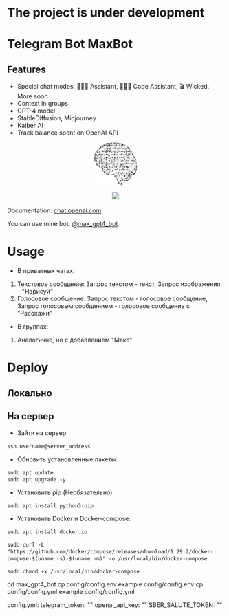 # The project is under development
# Telegram Bot MaxBot


## Features
- Special chat modes: 👩🏼‍🎓 Assistant, 👩🏼‍💻 Code Assistant, 🎬 Wicked. More soon
- Context in groups
- GPT-4 model
- StableDiffusion, Midjourney
- Kaiber AI
- Track balance spent on OpenAI API


<p align="center">
<a href="https://t.me/ai_open_gpt_chat_bot" alt="Bot pic"><img src="https://github.com/maidaritsydenov/max_gpt4_bot/blob/main/static/varfix-ai-chatbot-gpt-3.png" width="100" height="100" /></a>
</p>

<p align="center">
<a href="https://t.me/max_gpt4_bot" alt="Run Telegram Bot shield"><img src="https://img.shields.io/badge/RUN-Telegram%20Bot-blue" /></a>
</p>

Documentation: [chat.openai.com](https://chat.openai.com)

You can use mine bot: [@max_gpt4_bot](https://t.me/max_gpt4_bot)



# Usage
* В приватных чатах:
1. Текстовое сообщение: Запрос текстом - текст, Запрос изображения - "Нарисуй"
2. Голосовое сообщение: Запрос текстом - голосовое сообщение, Запрос голосовым сообщением - голосовое сообщение с "Расскажи"

* В группах:
1. Аналогично, но с добавлением "Макс"


# Deploy

## Локально

## На сервер

* Зайти на сервер
```
ssh username@server_address
```

* Обновить установленные пакеты:
```
sudo apt update
sudo apt upgrade -y
```

* Установить pip (Необязательно)
```
sudo apt install python3-pip
```

* Установить Docker и Docker-compose:
```
sudo apt install docker.io
```
```
sudo curl -L "https://github.com/docker/compose/releases/download/1.29.2/docker-compose-$(uname -s)-$(uname -m)" -o /usr/local/bin/docker-compose
```
```
sudo chmod +x /usr/local/bin/docker-compose
```




cd max_gpt4_bot
cp config/config.env.example config/config.env
cp config/config.yml.example config/config.yml

config.yml:
telegram_token: ""
openai_api_key: ""
SBER_SALUTE_TOKEN: ""






